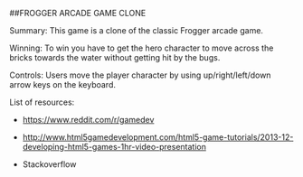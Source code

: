 ##FROGGER ARCADE GAME CLONE

Summary: This game is a clone of the classic Frogger arcade game.

Winning: To win you have to get the hero character to move across the  bricks towards the water without getting hit by the bugs. 

Controls: Users move the player character by using up/right/left/down arrow keys on the keyboard.

List of resources:

* https://www.reddit.com/r/gamedev

* http://www.html5gamedevelopment.com/html5-game-tutorials/2013-12-developing-html5-games-1hr-video-presentation

* Stackoverflow
